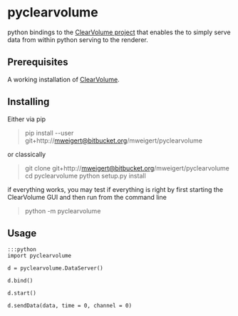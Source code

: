 # pyclearvolume

python bindings to the [ClearVolume project](https://bitbucket.org/royerloic/clearvolume) that enables the to simply serve data from within python serving to the renderer.  

## Prerequisites

A working installation of [ClearVolume](https://bitbucket.org/royerloic/clearvolume).


## Installing


Either via pip

> pip install --user git+http://mweigert@bitbucket.org/mweigert/pyclearvolume

or classically

> git clone git+http://mweigert@bitbucket.org/mweigert/pyclearvolume
> cd pyclearvolume
> python setup.py install


if everything works, you may test if everything is right by first starting the ClearVolume GUI and then run from the command line   

> python -m pyclearvolume



## Usage


    :::python 
	import pyclearvolume
	
	d = pyclearvolume.DataServer()

	d.bind()		

	d.start()

	d.sendData(data, time = 0, channel = 0)
    
